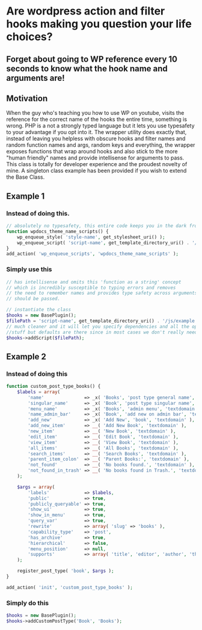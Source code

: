 # Are wordpress action and filter hooks making you question your life choices?

## Forget about going to WP reference every 10 seconds to know what the hook name and arguments are!

## Motivation
When the guy who's teaching you how to use WP on youtube, visits the reference for the correct name of the hooks the entire time, something is wrong. PHP is a not a strongly typed language but it lets you use typesafety to your advantage if you opt into it. The wrapper utility does exactly that, instead of leaving you helpless with obscure hooks and filter names and random function names and args, random keys and everything, the wrapper exposes functions that wrap around hooks and also stick to the more "human friendly" names and provide intellisense for arguments to pass. This class is totally for developer experience and the proudest novelty of mine. A singleton class example has been provided if you wish to extend the Base Class.

## Example 1

### Instead of doing this.

```php
// absolutely no typesafety, this entire code keeps you in the dark from start to end
function wpdocs_theme_name_scripts() {
	wp_enqueue_style( 'style-name', get_stylesheet_uri() );
	wp_enqueue_script( 'script-name', get_template_directory_uri() . '/js/example.js', array(), '1.0.0', true );
}
add_action( 'wp_enqueue_scripts', 'wpdocs_theme_name_scripts' );
```

### Simply use this

```php
// has intellisense and omits this 'function as a string' concept
// which is incredibly susceptible to typing errors and removes 
// the need to remember names and provides type safety across arguments that 
// should be passed.

// instantiate the class
$hooks = new BasePlugin();
$filePath = 'script-name', get_template_directory_uri() . '/js/example.js';
// much cleaner and it will let you specify dependencies and all the optional 
//stuff but defaults are there since in most cases we don't really need all this
$hooks->addScript($filePath);
```

## Example 2

### Instead of doing this

```php
function custom_post_type_books() {
    $labels = array(
        'name'               => _x( 'Books', 'post type general name', 'textdomain' ),
        'singular_name'      => _x( 'Book', 'post type singular name', 'textdomain' ),
        'menu_name'          => _x( 'Books', 'admin menu', 'textdomain' ),
        'name_admin_bar'     => _x( 'Book', 'add new on admin bar', 'textdomain' ),
        'add_new'            => _x( 'Add New', 'book', 'textdomain' ),
        'add_new_item'       => __( 'Add New Book', 'textdomain' ),
        'new_item'           => __( 'New Book', 'textdomain' ),
        'edit_item'          => __( 'Edit Book', 'textdomain' ),
        'view_item'          => __( 'View Book', 'textdomain' ),
        'all_items'          => __( 'All Books', 'textdomain' ),
        'search_items'       => __( 'Search Books', 'textdomain' ),
        'parent_item_colon'  => __( 'Parent Books:', 'textdomain' ),
        'not_found'          => __( 'No books found.', 'textdomain' ),
        'not_found_in_trash' => __( 'No books found in Trash.', 'textdomain' ),
    );

    $args = array(
        'labels'             => $labels,
        'public'             => true,
        'publicly_queryable' => true,
        'show_ui'            => true,
        'show_in_menu'       => true,
        'query_var'          => true,
        'rewrite'            => array( 'slug' => 'books' ),
        'capability_type'    => 'post',
        'has_archive'        => true,
        'hierarchical'       => false,
        'menu_position'      => null,
        'supports'           => array( 'title', 'editor', 'author', 'thumbnail', 'excerpt', 'comments' ),
    );

    register_post_type( 'book', $args );
}

add_action( 'init', 'custom_post_type_books' );

```

### Simply do this

```php
$hooks = new BasePlugin();
$hooks->addCustomPostType('Book', 'Books');

